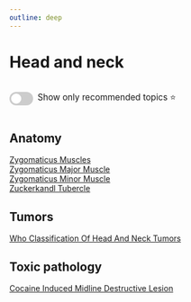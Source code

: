 ```yaml
---
outline: deep
---
```

<style>

.star-link-list {
  list-style-type: none !important;
  padding-left: 0 !important;
  margin-left: 0 !important;
}

.switch-container {
  display: flex;
  align-items: center;
  gap: 0.5rem;
  padding: 1rem 0;
  font-size: 0.95rem;
}

.switch {
  position: relative;
  display: inline-block;
  width: 42px;
  height: 24px;
}

.switch input {
  opacity: 0;
  width: 0;
  height: 0;
}

.slider {
  position: absolute;
  cursor: pointer;
  top: 0; left: 0; right: 0; bottom: 0;
  background-color: #ccc;
  border-radius: 24px;
  transition: 0.4s;
}

.slider:before {
  content: "";
  position: absolute;
  height: 18px;
  width: 18px;
  left: 3px;
  bottom: 3px;
  background-color: white;
  border-radius: 50%;
  transition: 0.4s;
}

input:checked + .slider {
  background-color: #42b983;
}

input:checked + .slider:before {
  transform: translateX(18px);
}

</style>

# Head and neck

<div class="switch-container">
  <label class="switch">
    <input type="checkbox" id="toggle-stars">
    <span class="slider"></span>
  </label>
  <span>Show only recommended topics ⭐</span>
</div>

## Anatomy

[Zygomaticus Muscles](https://radiopaedia.org/articles/zygomaticus-muscles)  
[Zygomaticus Major Muscle](https://radiopaedia.org/articles/zygomaticus-major-muscle)  
[Zygomaticus Minor Muscle](https://radiopaedia.org/articles/zygomaticus-minor-muscle)  
[Zuckerkandl Tubercle](https://radiopaedia.org/articles/zuckerkandl-tubercle)  

## Tumors

[Who Classification Of Head And Neck Tumors](https://radiopaedia.org/articles/who-classification-of-head-and-neck-tumors)  

## Toxic pathology

[Cocaine Induced Midline Destructive Lesion](https://radiopaedia.org/articles/cocaine-induced-midline-destructive-lesion)  